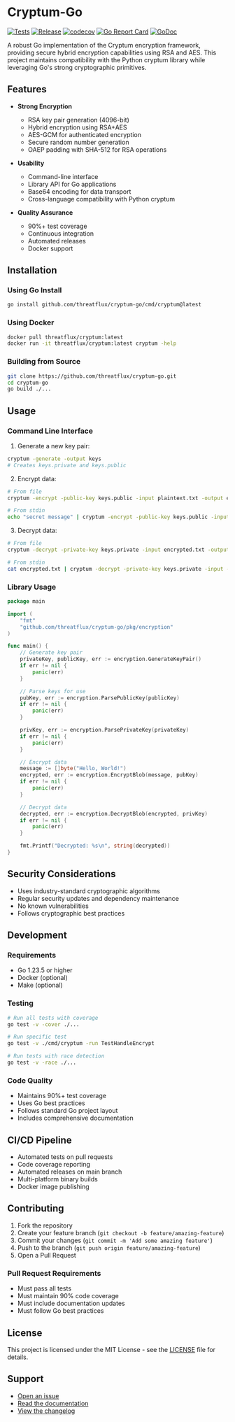 # Cryptum-Go

[![Tests](https://github.com/threatflux/cryptum-go/actions/workflows/test.yml/badge.svg)](https://github.com/threatflux/cryptum-go/actions/workflows/test.yml)
[![Release](https://github.com/threatflux/cryptum-go/actions/workflows/release.yml/badge.svg)](https://github.com/threatflux/cryptum-go/actions/workflows/release.yml)
[![codecov](https://codecov.io/gh/threatflux/cryptum-go/branch/main/graph/badge.svg)](https://codecov.io/gh/threatflux/cryptum-go)
[![Go Report Card](https://goreportcard.com/badge/github.com/threatflux/cryptum-go)](https://goreportcard.com/report/github.com/threatflux/cryptum-go)
[![GoDoc](https://godoc.org/github.com/threatflux/cryptum-go?status.svg)](https://godoc.org/github.com/threatflux/cryptum-go)

A robust Go implementation of the Cryptum encryption framework, providing secure hybrid encryption capabilities using RSA and AES. This project maintains compatibility with the Python cryptum library while leveraging Go's strong cryptographic primitives.

## Features

- **Strong Encryption**
  - RSA key pair generation (4096-bit)
  - Hybrid encryption using RSA+AES
  - AES-GCM for authenticated encryption
  - Secure random number generation
  - OAEP padding with SHA-512 for RSA operations

- **Usability**
  - Command-line interface
  - Library API for Go applications
  - Base64 encoding for data transport
  - Cross-language compatibility with Python cryptum

- **Quality Assurance**
  - 90%+ test coverage
  - Continuous integration
  - Automated releases
  - Docker support

## Installation

### Using Go Install
```bash
go install github.com/threatflux/cryptum-go/cmd/cryptum@latest
```

### Using Docker
```bash
docker pull threatflux/cryptum:latest
docker run -it threatflux/cryptum:latest cryptum -help
```

### Building from Source
```bash
git clone https://github.com/threatflux/cryptum-go.git
cd cryptum-go
go build ./...
```

## Usage

### Command Line Interface

1. Generate a new key pair:
```bash
cryptum -generate -output keys
# Creates keys.private and keys.public
```

2. Encrypt data:
```bash
# From file
cryptum -encrypt -public-key keys.public -input plaintext.txt -output encrypted.txt

# From stdin
echo "secret message" | cryptum -encrypt -public-key keys.public -input - -output -
```

3. Decrypt data:
```bash
# From file
cryptum -decrypt -private-key keys.private -input encrypted.txt -output decrypted.txt

# From stdin
cat encrypted.txt | cryptum -decrypt -private-key keys.private -input - -output -
```

### Library Usage

```go
package main

import (
    "fmt"
    "github.com/threatflux/cryptum-go/pkg/encryption"
)

func main() {
    // Generate key pair
    privateKey, publicKey, err := encryption.GenerateKeyPair()
    if err != nil {
        panic(err)
    }

    // Parse keys for use
    pubKey, err := encryption.ParsePublicKey(publicKey)
    if err != nil {
        panic(err)
    }

    privKey, err := encryption.ParsePrivateKey(privateKey)
    if err != nil {
        panic(err)
    }

    // Encrypt data
    message := []byte("Hello, World!")
    encrypted, err := encryption.EncryptBlob(message, pubKey)
    if err != nil {
        panic(err)
    }

    // Decrypt data
    decrypted, err := encryption.DecryptBlob(encrypted, privKey)
    if err != nil {
        panic(err)
    }

    fmt.Printf("Decrypted: %s\n", string(decrypted))
}
```

## Security Considerations

- Uses industry-standard cryptographic algorithms
- Regular security updates and dependency maintenance
- No known vulnerabilities
- Follows cryptographic best practices

## Development

### Requirements
- Go 1.23.5 or higher
- Docker (optional)
- Make (optional)

### Testing
```bash
# Run all tests with coverage
go test -v -cover ./...

# Run specific test
go test -v ./cmd/cryptum -run TestHandleEncrypt

# Run tests with race detection
go test -v -race ./...
```

### Code Quality
- Maintains 90%+ test coverage
- Uses Go best practices
- Follows standard Go project layout
- Includes comprehensive documentation

## CI/CD Pipeline

- Automated tests on pull requests
- Code coverage reporting
- Automated releases on main branch
- Multi-platform binary builds
- Docker image publishing

## Contributing

1. Fork the repository
2. Create your feature branch (`git checkout -b feature/amazing-feature`)
3. Commit your changes (`git commit -m 'Add some amazing feature'`)
4. Push to the branch (`git push origin feature/amazing-feature`)
5. Open a Pull Request

### Pull Request Requirements
- Must pass all tests
- Must maintain 90% code coverage
- Must include documentation updates
- Must follow Go best practices

## License

This project is licensed under the MIT License - see the [LICENSE](LICENSE) file for details.

## Support

- [Open an issue](https://github.com/threatflux/cryptum-go/issues/new)
- [Read the documentation](https://godoc.org/github.com/threatflux/cryptum-go)
- [View the changelog](CHANGELOG.md)